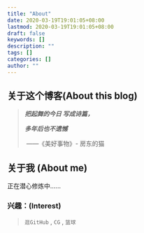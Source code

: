 ```yaml
---
title: "About"
date: 2020-03-19T19:01:05+08:00
lastmod: 2020-03-19T19:01:05+08:00
draft: false
keywords: []
description: ""
tags: []
categories: []
author: ""
---
```

## 关于这个博客(About this blog)

> ***把起舞的今日 写成诗篇，***
>
> ***多年后也不遗憾***
>
> ​								——《美好事物》- 房东的猫



## 关于我 (About me)

正在潜心修炼中......



### 兴趣：(Interest)

> `逛GitHub`  , `CG` , `篮球`


